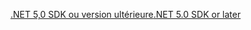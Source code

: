 [<span data-ttu-id="28287-101">.NET 5,0 SDK ou version ultérieure</span><span class="sxs-lookup"><span data-stu-id="28287-101">.NET 5.0 SDK or later</span></span>](https://dotnet.microsoft.com/download/dotnet-core/5.0)
